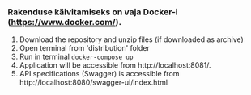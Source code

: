 ### Rakenduse käivitamiseks on vaja Docker-i (https://www.docker.com/).

1. Download the repository and unzip files (if downloaded as archive)   
2. Open terminal from 'distribution' folder  
3. Run in terminal `docker-compose up`
4. Application will be accessible from http://localhost:8081/.
5. API specifications (Swagger) is accessible from http://localhost:8080/swagger-ui/index.html 
